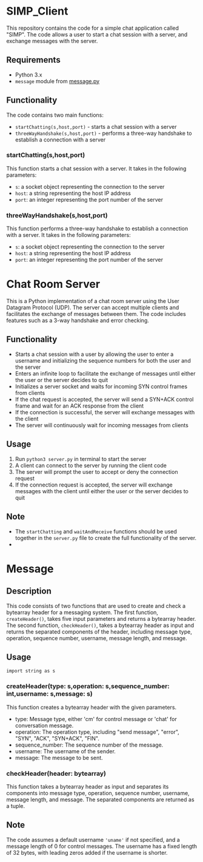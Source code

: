 # SIMP_Client

This repository contains the code for a simple chat application called "SIMP". The code allows a user to start a chat session with a server, and exchange messages with the server.

## Requirements

-   Python 3.x
-   `message` module from [message.py](https://github.com/OpenAI/message)

## Functionality

The code contains two main functions:

-   `startChatting(s,host,port)` - starts a chat session with a server
-   `threeWayHandshake(s,host,port)` - performs a three-way handshake to establish a connection with a server

### startChatting(s,host,port)

This function starts a chat session with a server. It takes in the following parameters:

-   `s`: a socket object representing the connection to the server
-   `host`: a string representing the host IP address
-   `port`: an integer representing the port number of the server

### threeWayHandshake(s,host,port)

This function performs a three-way handshake to establish a connection with a server. It takes in the following parameters:

-   `s`: a socket object representing the connection to the server
-   `host`: a string representing the host IP address
-   `port`: an integer representing the port number of the server

# Chat Room Server

This is a Python implementation of a chat room server using the User Datagram Protocol (UDP). The server can accept multiple clients and facilitates the exchange of messages between them. The code includes features such as a 3-way handshake and error checking.

## Functionality

-   Starts a chat session with a user by allowing the user to enter a username and initializing the sequence numbers for both the user and the server
-   Enters an infinite loop to facilitate the exchange of messages until either the user or the server decides to quit
-   Initializes a server socket and waits for incoming SYN control frames from clients
-   If the chat request is accepted, the server will send a SYN+ACK control frame and wait for an ACK response from the client
-   If the connection is successful, the server will exchange messages with the client
-   The server will continuously wait for incoming messages from clients

## Usage

1.  Run `python3 server.py` in terminal to start the server
2.  A client can connect to the server by running the client code
3.  The server will prompt the user to accept or deny the connection request
4.  If the connection request is accepted, the server will exchange messages with the client until either the user or the server decides to quit

## Note

-   The `startChatting` and `waitAndReceive` functions should be used together in the `server.py` file to create the full functionality of the server.
- 
# Message
## Description

This code consists of two functions that are used to create and check a bytearray header for a messaging system. The first function, `createHeader()`, takes five input parameters and returns a bytearray header. The second function, `checkHeader()`, takes a bytearray header as input and returns the separated components of the header, including message type, operation, sequence number, username, message length, and message.

## Usage

`import string as s` 

### createHeader(type: s,operation: s,sequence_number: int,username: s,message: s)

This function creates a bytearray header with the given parameters.

-   type: Message type, either 'cm' for control message or 'chat' for conversation message.
-   operation: The operation type, including "send message", "error", "SYN", "ACK", "SYN+ACK", "FIN".
-   sequence_number: The sequence number of the message.
-   username: The username of the sender.
-   message: The message to be sent.

### checkHeader(header: bytearray)

This function takes a bytearray header as input and separates its components into message type, operation, sequence number, username, message length, and message. The separated components are returned as a tuple.

## Note

The code assumes a default username `'uname'` if not specified, and a message length of 0 for control messages. The username has a fixed length of 32 bytes, with leading zeros added if the username is shorter.